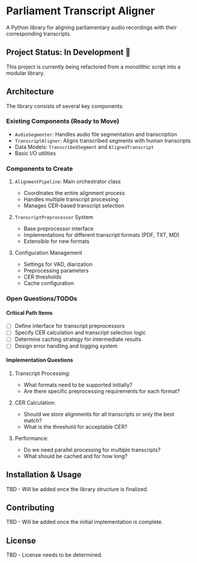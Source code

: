 # Parliament Transcript Aligner

A Python library for aligning parliamentary audio recordings with their corresponding transcripts.

## Project Status: In Development 🚧

This project is currently being refactored from a monolithic script into a modular library.

## Architecture

The library consists of several key components:

### Existing Components (Ready to Move)
- `AudioSegmenter`: Handles audio file segmentation and transcription
- `TranscriptAligner`: Aligns transcribed segments with human transcripts
- Data Models: `TranscribedSegment` and `AlignedTranscript`
- Basic I/O utilities

### Components to Create
1. `AlignmentPipeline`: Main orchestrator class
   - Coordinates the entire alignment process
   - Handles multiple transcript processing
   - Manages CER-based transcript selection

2. `TranscriptPreprocessor` System
   - Base preprocessor interface
   - Implementations for different transcript formats (PDF, TXT, MD)
   - Extensible for new formats

3. Configuration Management
   - Settings for VAD, diarization
   - Preprocessing parameters
   - CER thresholds
   - Cache configuration

### Open Questions/TODOs

#### Critical Path Items
- [ ] Define interface for transcript preprocessors
- [ ] Specify CER calculation and transcript selection logic
- [ ] Determine caching strategy for intermediate results
- [ ] Design error handling and logging system

#### Implementation Questions
1. Transcript Processing:
   - What formats need to be supported initially?
   - Are there specific preprocessing requirements for each format?

2. CER Calculation:
   - Should we store alignments for all transcripts or only the best match?
   - What is the threshold for acceptable CER?

3. Performance:
   - Do we need parallel processing for multiple transcripts?
   - What should be cached and for how long?

## Installation & Usage

TBD - Will be added once the library structure is finalized.

## Contributing

TBD - Will be added once the initial implementation is complete.

## License

TBD - License needs to be determined.
